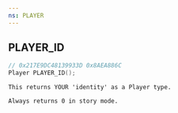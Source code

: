 ```yaml
---
ns: PLAYER
---
```

## PLAYER_ID

```c
// 0x217E9DC48139933D 0x8AEA886C
Player PLAYER_ID();
```

```
This returns YOUR 'identity' as a Player type.

Always returns 0 in story mode.
```

